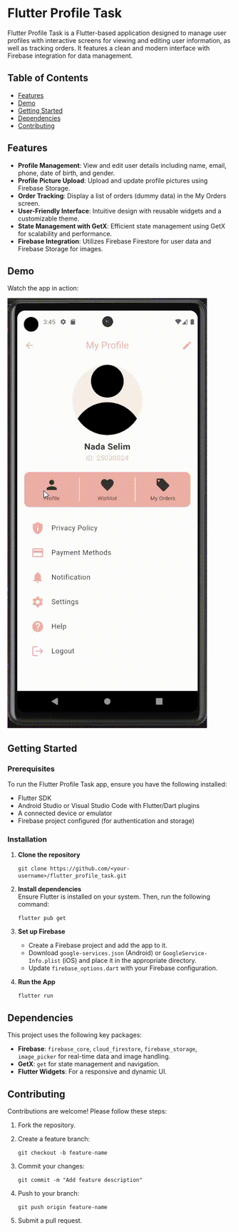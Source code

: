 Flutter Profile Task
====================

Flutter Profile Task is a Flutter-based application designed to manage user profiles with interactive screens for viewing and editing user information, as well as tracking orders. It features a clean and modern interface with Firebase integration for data management.

Table of Contents
-----------------

-   [Features](https://grok.com/chat/c545f7ba-cdff-4532-9363-048e17f4cf79#features)
-   [Demo](https://grok.com/chat/c545f7ba-cdff-4532-9363-048e17f4cf79#demo)
-   [Getting Started](https://grok.com/chat/c545f7ba-cdff-4532-9363-048e17f4cf79#getting-started)
-   [Dependencies](https://grok.com/chat/c545f7ba-cdff-4532-9363-048e17f4cf79#dependencies)
-   [Contributing](https://grok.com/chat/c545f7ba-cdff-4532-9363-048e17f4cf79#contributing)

Features
--------

-   **Profile Management**: View and edit user details including name, email, phone, date of birth, and gender.
-   **Profile Picture Upload**: Upload and update profile pictures using Firebase Storage.
-   **Order Tracking**: Display a list of orders (dummy data) in the My Orders screen.
-   **User-Friendly Interface**: Intuitive design with reusable widgets and a customizable theme.
-   **State Management with GetX**: Efficient state management using GetX for scalability and performance.
-   **Firebase Integration**: Utilizes Firebase Firestore for user data and Firebase Storage for images.

Demo
----

Watch the app in action:

![Flutter Profile Task Demo](assets/demo.gif)

Getting Started
---------------

### Prerequisites

To run the Flutter Profile Task app, ensure you have the following installed:

-   Flutter SDK
-   Android Studio or Visual Studio Code with Flutter/Dart plugins
-   A connected device or emulator
-   Firebase project configured (for authentication and storage)

### Installation

1.  **Clone the repository**

    ```
    git clone https://github.com/<your-username>/flutter_profile_task.git

    ```

2.  **Install dependencies**\
    Ensure Flutter is installed on your system. Then, run the following command:

    ```
    flutter pub get

    ```

3.  **Set up Firebase**

    -   Create a Firebase project and add the app to it.
    -   Download `google-services.json` (Android) or `GoogleService-Info.plist` (iOS) and place it in the appropriate directory.
    -   Update `firebase_options.dart` with your Firebase configuration.
4.  **Run the App**

    ```
    flutter run

    ```

Dependencies
------------

This project uses the following key packages:

-   **Firebase**: `firebase_core`, `cloud_firestore`, `firebase_storage`, `image_picker` for real-time data and image handling.
-   **GetX**: `get` for state management and navigation.
-   **Flutter Widgets**: For a responsive and dynamic UI.

Contributing
------------

Contributions are welcome! Please follow these steps:

1.  Fork the repository.

2.  Create a feature branch:

    ```
    git checkout -b feature-name

    ```

3.  Commit your changes:

    ```
    git commit -m "Add feature description"

    ```

4.  Push to your branch:

    ```
    git push origin feature-name

    ```

5.  Submit a pull request.